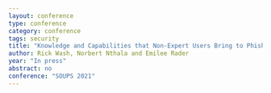 ```yaml
---
layout: conference
type: conference
category: conference
tags: security
title: "Knowledge and Capabilities that Non-Expert Users Bring to Phishing Detection"
author: Rick Wash, Norbert Nthala and Emilee Rader
year: "In press"
abstract: no
conference: "SOUPS 2021"
---
```


<!--
abstract: yes
file: "inferences_SOUPS_2020_final.pdf"
link: "https://www.usenix.org/conference/soups2020/presentation/rader"
osf: "https://osf.io/82sd9/"
-->